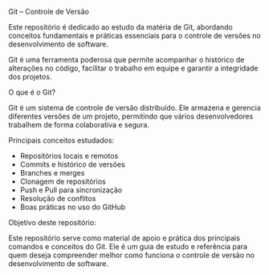 Git – Controle de Versão

Este repositório é dedicado ao estudo da matéria de Git, abordando conceitos fundamentais e práticas essenciais para o controle de versões no desenvolvimento de software.

Git é uma ferramenta poderosa que permite acompanhar o histórico de alterações no código, facilitar o trabalho em equipe e garantir a integridade dos projetos.

O que é o Git?

Git é um sistema de controle de versão distribuído. Ele armazena e gerencia diferentes versões de um projeto, permitindo que vários desenvolvedores trabalhem de forma colaborativa e segura.

Principais conceitos estudados:

- Repositórios locais e remotos
- Commits e histórico de versões
- Branches e merges
- Clonagem de repositórios
- Push e Pull para sincronização
- Resolução de conflitos
- Boas práticas no uso do GitHub

Objetivo deste repositório:

Este repositório serve como material de apoio e prática dos principais comandos e conceitos do Git. Ele é um guia de estudo e referência para quem deseja compreender melhor como funciona o controle de versão no desenvolvimento de software.